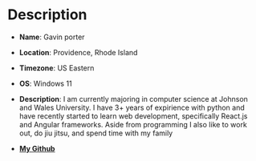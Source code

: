 #  Description
- **Name**: Gavin porter
- **Location**: Providence, Rhode Island
- **Timezone**: US Eastern
- **OS**: Windows 11
- **Description**: I am currently majoring in computer science at Johnson and Wales University. I have 3+ years of expirience with python and have recently started to learn web development, specifically React.js and Angular frameworks. Aside from programming I also like to work out, do jiu jitsu, and spend time with my family

- [**My Github**](https://github.com/Gavinp14)
